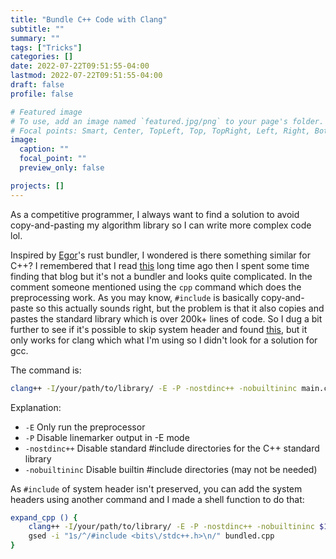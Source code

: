 ```yaml
---
title: "Bundle C++ Code with Clang"
subtitle: ""
summary: ""
tags: ["Tricks"]
categories: []
date: 2022-07-22T09:51:55-04:00
lastmod: 2022-07-22T09:51:55-04:00
draft: false
profile: false

# Featured image
# To use, add an image named `featured.jpg/png` to your page's folder.
# Focal points: Smart, Center, TopLeft, Top, TopRight, Left, Right, BottomLeft, Bottom, BottomRight.
image:
  caption: ""
  focal_point: ""
  preview_only: false

projects: []
---
```

As a competitive programmer, I always want to find a solution to avoid copy-and-pasting my algorithm library so I can write more complex code lol.

Inspired by [Egor](https://codeforces.com/profile/Egor)'s rust bundler, I wondered is there something similar for C++? I remembered that I read [this](https://codeforces.com/blog/entry/77139) long time ago then I spent some time finding that blog but it's not a bundler and looks quite complicated. In the comment someone mentioned using the `cpp` command which does the preprocessing work. As you may know, `#include` is basically copy-and-paste so this actually sounds right, but the problem is that it also copies and pastes the standard library which is over 200k+ lines of code. So I dug a bit further to see if it's possible to skip system header and found [this](https://stackoverflow.com/a/20889599), but it only works for clang which what I'm using so I didn't look for a solution for gcc.

The command is:
```sh
clang++ -I/your/path/to/library/ -E -P -nostdinc++ -nobuiltininc main.cpp > bundled.cpp
```

Explanation:

- `-E` Only run the preprocessor
- `-P` Disable linemarker output in -E mode
- `-nostdinc++` Disable standard #include directories for the C++ standard library
- `-nobuiltininc` Disable builtin #include directories (may not be needed)

As `#include` of system header isn't preserved, you can add the system headers using another command and I made a shell function to do that:

```sh
expand_cpp () {
	clang++ -I/your/path/to/library/ -E -P -nostdinc++ -nobuiltininc $1 > bundled.cpp
	gsed -i "1s/^/#include <bits\/stdc++.h>\n/" bundled.cpp
}
```
